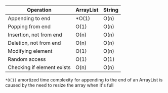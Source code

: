 | Operation                  | ArrayList | String |
|----------------------------|-----------|--------|
| Appending to end           | *O(1)     | O(n)   |
| Popping from end           | O(1)      | O(n)   |
| Insertion, not from end    | O(n)      | O(n)   |
| Deletion, not from end     | O(n)      | O(n)   |
| Modifying element          | O(1)      | O(n)   |
| Random access              | O(1)      | O(1)   |
| Checking if element exists | O(n)      | O(n)   |

`*O(1)` amortized time complexity for appending to the end of an ArrayList is caused by the need to resize the array
when
it's full

